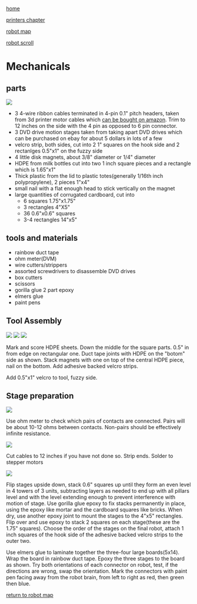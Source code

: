 [home](index.html)

[printers chapter](scrolls/printers.md)

[robot map](maps/robot)

[robot scroll](scrolls/printer.md)

# Mechanicals

## parts

![](https://i.imgur.com/r9n0RSO.jpg)

- 3 4-wire ribbon cables terminated in 4-pin 0.1" pitch headers, taken from 3d printer motor cables which [can be bought on amazon](https://www.amazon.com/gp/product/B07PZWXBFB/).  Trim to 12 inches on the side with the 4 pin as opposed to 6 pin connector.
- 3 DVD drive motion stages taken from taking apart DVD drives which can be purchased on ebay for about 5 dollars in lots of a few
- velcro strip, both sides, cut into 2 1" squares on the hook side and 2 rectanlges 0.5"x1" on the fuzzy side
- 4 little disk magnets, about 3/8" diameter or 1/4" diameter
- HDPE from milk bottles cut into two 1 inch square pieces and a rectangle which is 1.65"x1"
- Thick plastic from the lid to plastic totes(generally 1/16th inch polypropylene), 2 pieces 1"x4"
- small nail with a flat enough head to stick vertically on the magnet
- large quantities of corrugated cardboard, cut into 
    - 6 squares 1.75"x1.75"
    - 3 rectangles 4"X5"
    - 36 0.6"x0.6" squares
    - 3-4 rectangles 14"x5" 

## tools and materials

- rainbow duct tape
- ohm meter(DVM)
- wire cutters/strippers
- assorted screwdrivers to disassemble DVD drives
- box cutters
- scissors
- gorilla glue 2 part epoxy
- elmers glue
- paint pens

## Tool Assembly

![](https://i.imgur.com/jxz0K7U.jpg)
![](https://i.imgur.com/fOC3D7e.jpg)
![](https://i.imgur.com/adDSB4n.jpg)

Mark and score HDPE sheets. Down the middle for the square parts.  0.5" in from edge on rectangular one.  Duct tape joints with HDPE on the "botom" side as shown.  Stack magnets with one on top of the central HDPE piece, nail on the bottom.  Add adhesive backed velcro strips.

Add 0.5"x1" velcro to tool, fuzzy side.

## Stage preparation

![](https://i.imgur.com/zvVKp6T.jpg)

Use ohm meter to check which pairs of contacts are connected.  Pairs will be about 10-12 ohms between contacts. Non-pairs should be effectively infinite resistance.

![](https://i.imgur.com/7KoLTuc.jpg)

Cut cables to 12 inches if you have not done so.  Strip ends. Solder to stepper motors


![](https://i.imgur.com/ru9KCLE.jpg)

Flip stages upside down, stack 0.6" squares up until they form an even level in 4 towers of 3 units, subtracting layers as needed to end up with all pillars level and with the level extending enough to prevent interference with motion of stage.  Use gorilla glue epoxy to fix stacks permanently in place, using the epoxy like mortar and the cardboard squares like bricks. When dry, use another epoxy joint to mount the stages to the 4"x5" rectangles.  Flip over and use epoxy to stack 2 squares on each stage(these are the 1.75" squares).  Choose the order of the stages on the final robot, attach 1 inch squares of the hook side of the adhesive backed velcro strips to the outer two.  

Use elmers glue to laminate together the three-four large boards(5x14). Wrap the board in rainbow duct tape. Epoxy the three stages to the board as shown.  Try both orientations of each connector on robot, test, if the directions are wrong, swap the orientation.  Mark the connectors with paint pen facing away from the robot brain, from left to right as red, then green then blue.

[return to robot map](maps/robot)


